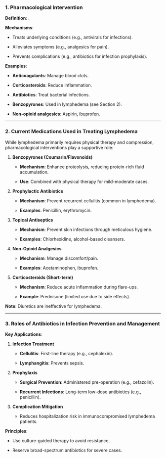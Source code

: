 ### **1. Pharmacological Intervention**

**Definition**: .

**Mechanisms**:

- Treats underlying conditions (e.g., antivirals for infections).
    
- Alleviates symptoms (e.g., analgesics for pain).
    
- Prevents complications (e.g., antibiotics for infection prophylaxis).
    

**Examples**:

- **Anticoagulants**: Manage blood clots.
    
- **Corticosteroids**: Reduce inflammation.
    
- **Antibiotics**: Treat bacterial infections.
    
- **Benzopyrones**: Used in lymphedema (see Section 2).
    
- **Non-opioid analgesics**: Aspirin, ibuprofen.
    

---

### **2. Current Medications Used in Treating Lymphedema**

While lymphedema primarily requires physical therapy and compression, pharmacological interventions play a supportive role:

1. **Benzopyrones (Coumarin/Flavonoids)**
    
    - **Mechanism**: Enhance proteolysis, reducing protein-rich fluid accumulation.
        
    - **Use**: Combined with physical therapy for mild-moderate cases.
        
2. **Prophylactic Antibiotics**
    
    - **Mechanism**: Prevent recurrent cellulitis (common in lymphedema).
        
    - **Examples**: Penicillin, erythromycin.
        
3. **Topical Antiseptics**
    
    - **Mechanism**: Prevent skin infections through meticulous hygiene.
        
    - **Examples**: Chlorhexidine, alcohol-based cleansers.
        
4. **Non-Opioid Analgesics**
    
    - **Mechanism**: Manage discomfort/pain.
        
    - **Examples**: Acetaminophen, ibuprofen.
        
5. **Corticosteroids (Short-term)**
    
    - **Mechanism**: Reduce acute inflammation during flare-ups.
        
    - **Example**: Prednisone (limited use due to side effects).
        

**Note**: Diuretics are ineffective for lymphedema.

---

### **3. Roles of Antibiotics in Infection Prevention and Management**

**Key Applications**:

1. **Infection Treatment**
    
    - **Cellulitis**: First-line therapy (e.g., cephalexin).
        
    - **Lymphangitis**: Prevents sepsis.
        
2. **Prophylaxis**
    
    - **Surgical Prevention**: Administered pre-operation (e.g., cefazolin).
        
    - **Recurrent Infections**: Long-term low-dose antibiotics (e.g., penicillin).
        
3. **Complication Mitigation**
    
    - Reduces hospitalization risk in immunocompromised lymphedema patients.
        

**Principles**:

- Use culture-guided therapy to avoid resistance.
    
- Reserve broad-spectrum antibiotics for severe cases.